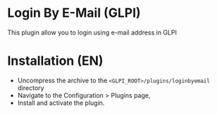# Login By E-Mail (GLPI)
This plugin allow you to login using e-mail address in GLPI

# Installation (EN)
 * Uncompress the archive to the `<GLPI_ROOT>/plugins/loginbyemail` directory
 * Navigate to the Configuration > Plugins page,
 * Install and activate the plugin.